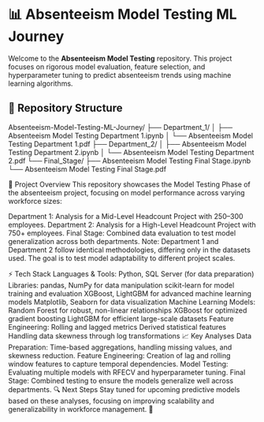 # 📊 Absenteeism Model Testing ML Journey

Welcome to the **Absenteeism Model Testing** repository. This project focuses on rigorous model evaluation, feature selection, and hyperparameter tuning to predict absenteeism trends using machine learning algorithms.

## 🚀 Repository Structure

Absenteeism-Model-Testing-ML-Journey/
├── Department_1/
│   ├── Absenteeism Model Testing Department 1.ipynb
│   └── Absenteeism Model Testing Department 1.pdf
├── Department_2/
│   ├── Absenteeism Model Testing Department 2.ipynb
│   └── Absenteeism Model Testing Department 2.pdf
└── Final_Stage/
    ├── Absenteeism Model Testing Final Stage.ipynb
    └── Absenteeism Model Testing Final Stage.pdf

🧪 Project Overview
This repository showcases the Model Testing Phase of the absenteeism project, focusing on model performance across varying workforce sizes:

Department 1: Analysis for a Mid-Level Headcount Project with 250–300 employees.
Department 2: Analysis for a High-Level Headcount Project with 750+ employees.
Final Stage: Combined data evaluation to test model generalization across both departments.
Note: Department 1 and Department 2 follow identical methodologies, differing only in the datasets used. The goal is to test model adaptability to different project scales.

⚡ Tech Stack
Languages & Tools: Python, SQL Server (for data preparation)
Libraries:
pandas, NumPy for data manipulation
scikit-learn for model training and evaluation
XGBoost, LightGBM for advanced machine learning models
Matplotlib, Seaborn for data visualization
Machine Learning Models:
Random Forest for robust, non-linear relationships
XGBoost for optimized gradient boosting
LightGBM for efficient large-scale datasets
Feature Engineering:
Rolling and lagged metrics
Derived statistical features
Handling data skewness through log transformations
📈 Key Analyses
Data Preparation: Time-based aggregations, handling missing values, and skewness reduction.
Feature Engineering: Creation of lag and rolling window features to capture temporal dependencies.
Model Testing: Evaluating multiple models with RFECV and hyperparameter tuning.
Final Stage: Combined testing to ensure the models generalize well across departments.
🔍 Next Steps
Stay tuned for upcoming predictive models based on these analyses, focusing on improving scalability and generalizability in workforce management. 🚀
